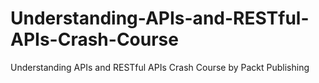 # Understanding-APIs-and-RESTful-APIs-Crash-Course
Understanding APIs and RESTful APIs Crash Course by Packt Publishing
